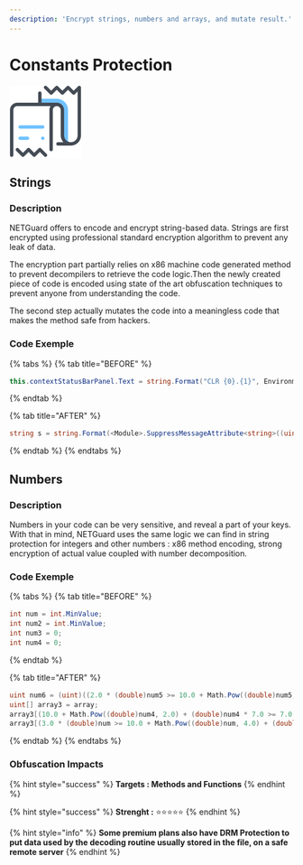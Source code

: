 ```yaml
---
description: 'Encrypt strings, numbers and arrays, and mutate result.'
---
```


# Constants Protection

![](../.gitbook/assets/constantencryption.png)

## Strings

### Description

NETGuard offers to encode and encrypt string-based data. Strings are first encrypted using professional standard encryption algorithm to prevent any leak of data.

The encryption part partially relies on x86 machine code generated method to prevent decompilers to retrieve the code logic.Then the newly created piece of code is encoded using state of the art obfuscation techniques to prevent anyone from understanding the code.

The second step actually mutates the code into a meaningless code that makes the method safe from hackers.

### Code Exemple

{% tabs %}
{% tab title="BEFORE" %}
```csharp
this.contextStatusBarPanel.Text = string.Format("CLR {0}.{1}", Environment.Version.Major, Environment.Version.Minor);
```
{% endtab %}

{% tab title="AFTER" %}
```csharp
string s = string.Format(<Module>.SuppressMessageAttribute<string>((uint)((6.0 * (double)num >= 10.0 + Math.Pow((double)num, 4.0) + (double)num * 6.0) ? ((int)((IntPtr)835599393)) : (-1774442645 - sizeof(ushort) - (int)Math.Floor(948.7677371109686))), (uint)((2.0 + Math.Sin((double)num2 * 1.0) >= 1.0) ? (-1401948064 - (int)Math.Floor(6649.3740176560232)) : ((int)((IntPtr)1008681497)))), NETGuardID, token);
```
{% endtab %}
{% endtabs %}

## Numbers

### Description

Numbers in your code can be very sensitive, and reveal a part of your keys. With that in mind, NETGuard uses the same logic we can find in string protection for integers and other numbers : x86 method encoding, strong encryption of actual value coupled with number decomposition.

### Code Exemple

{% tabs %}
{% tab title="BEFORE" %}
```csharp
int num = int.MinValue;
int num2 = int.MinValue;
int num3 = 0;
int num4 = 0;
```
{% endtab %}

{% tab title="AFTER" %}
```csharp
uint num6 = (uint)((2.0 * (double)num5 >= 10.0 + Math.Pow((double)num5, 2.0) + (double)num5 * 2.0) ? 1900399322 : (-453298880 - Type.EmptyTypes.Length));
uint[] array3 = array;
array3[(10.0 + Math.Pow((double)num4, 2.0) + (double)num4 * 7.0 >= 7.0 * (double)num4) ? ((int)((IntPtr)Type.EmptyTypes.Length)) : 311978074] = (uint)((4.0 * (double)num >= 10.0 + Math.Pow((double)num, 4.0) + (double)num * 4.0) ? (168811203 - sizeof(DateTime) + (int)Math.Floor(317.15675077594665)) : -1485681892);
array3[(3.0 * (double)num >= 10.0 + Math.Pow((double)num, 4.0) + (double)num * 3.0) ? (1105999488 + (int)Math.Floor(9878.46086898421)) : (sizeof(<Module>.SafeCompressedStackHandle) + sizeof(byte) - sizeof(<Module>.SafeCompressedStackHandle))] = (uint)((6.0 >= 7.0 + Math.Sin((double)num2 * 2.0)) ? (218495996 + (int)Math.Floor(9878.4164446780542)) : (186488182 + Type.EmptyTypes.Length));
```
{% endtab %}
{% endtabs %}

### Obfuscation Impacts

{% hint style="success" %}
**Targets : Methods and Functions**
{% endhint %}

{% hint style="success" %}
**Strenght :** ⭐⭐⭐⭐⭐
{% endhint %}

{% hint style="info" %}
**Some premium plans also have DRM Protection to put data used by the decoding routine usually stored in the file, on a safe remote server**
{% endhint %}

